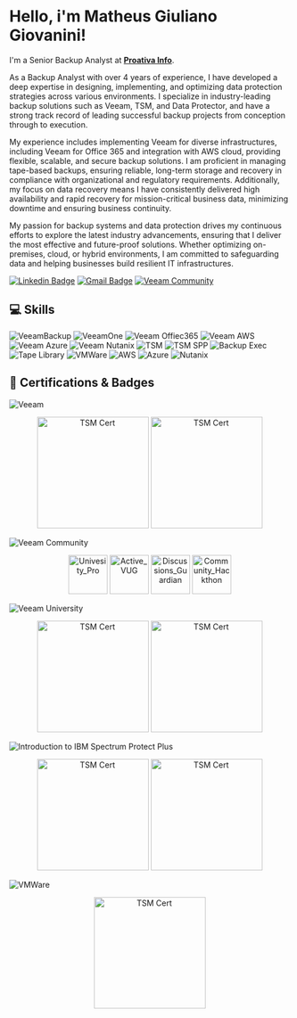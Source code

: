 # Hello, i'm Matheus Giuliano Giovanini!

I'm a Senior Backup Analyst at **[Proativa Info](https://proativainfo.com.br)**.

As a Backup Analyst with over 4 years of experience, I have developed a deep expertise in designing, implementing, and optimizing data protection strategies across various environments. I specialize in industry-leading backup solutions such as Veeam, TSM, and Data Protector, and have a strong track record of leading successful backup projects from conception through to execution.

My experience includes implementing Veeam for diverse infrastructures, including Veeam for Office 365 and integration with AWS cloud, providing flexible, scalable, and secure backup solutions. I am proficient in managing tape-based backups, ensuring reliable, long-term storage and recovery in compliance with organizational and regulatory requirements. Additionally, my focus on data recovery means I have consistently delivered high availability and rapid recovery for mission-critical business data, minimizing downtime and ensuring business continuity.

My passion for backup systems and data protection drives my continuous efforts to explore the latest industry advancements, ensuring that I deliver the most effective and future-proof solutions. Whether optimizing on-premises, cloud, or hybrid environments, I am committed to safeguarding data and helping businesses build resilient IT infrastructures.

[![Linkedin Badge](https://img.shields.io/badge/-LinkedIn-blue?style=flat-square&logo=Linkedin&logoColor=white&link=https://www.linkedin.com/in/matheus-giuliano-giovanini/)](https://www.linkedin.com/in/matheus-giuliano-giovanini/)
[![Gmail Badge](https://img.shields.io/badge/-Gmail-c14438?style=flat-square&logo=Gmail&logoColor=white&link=mailto:giovaninimatheus96@gmail.com)](mailto:giovaninimatheus96@gmail.com)
[![Veeam Community](https://img.shields.io/badge/Veeam%20Community-backup)](https://community.veeam.com/members/matheusgiovanini-13586)


## 💻 Skills

![VeeamBackup](https://img.shields.io/badge/Veeam%20Backup-backup)
![VeeamOne](https://img.shields.io/badge/VeeamOne-blue)
![Veeam Offiec365](https://img.shields.io/badge/Veeam%20Office365-white)
![Veeam AWS](https://img.shields.io/badge/Veeam%20AWS-red)
![Veeam Azure](https://img.shields.io/badge/Veeam%20Azure-darkblue)
![Veeam Nutanix](https://img.shields.io/badge/Veeam%20Nutanix-purple)
![TSM](https://img.shields.io/badge/TSM-black)
![TSM SPP](https://img.shields.io/badge/TSM%20SPP-white)
![Backup Exec](https://img.shields.io/badge/Veritas%20BackupExec-yellow)
![Tape Library](https://img.shields.io/badge/Tape%20Library-gray)
![VMWare](https://img.shields.io/badge/VMWare-lightblue)
![AWS](https://img.shields.io/badge/AWS-red)
![Azure](https://img.shields.io/badge/Azure-darkblue)
![Nutanix](https://img.shields.io/badge/Nutanix-purple)

## 🚀 Certifications & Badges

![Veeam](https://img.shields.io/badge/Veeam-backup)
<p align="center">
  <img src="https://github.com/matuis-bit/Matheus-Giovanini/blob/main/IBMSPP_cert1.png?raw=true" width="200" title="TSM Cert">
  <img src="https://github.com/matuis-bit/Matheus-Giovanini/blob/main/IBMSPP_cert.png?raw=true" width="200" title="TSM Cert">
</p>

![Veeam Community](https://img.shields.io/badge/VeeamCommunity-blue)
<p align="center">
  <img src="https://github.com/matuis-bit/Matheus-Giovanini/blob/main/Community_Univesity_Pro.png?raw=true" width="70" title="Univesity_Pro">
  <img src="https://github.com/matuis-bit/Matheus-Giovanini/blob/main/Community_Active_VUG.png?raw=true" width="70" title="Active_VUG">
  <img src="https://github.com/matuis-bit/Matheus-Giovanini/blob/main/Community_Discussions_Guardian.png?raw=true" width="70" title="Discussions_Guardian">
  <img src="https://github.com/matuis-bit/Matheus-Giovanini/blob/main/Community_Hackthon.png?raw=true" width="70" title="Community_Hackthon">
  
</p>

![Veeam University](https://img.shields.io/badge/VeeamUniversity-white)
<p align="center">
  <img src="https://github.com/matuis-bit/Matheus-Giovanini/blob/main/IBMSPP_cert1.png?raw=true" width="200" title="TSM Cert">
  <img src="https://github.com/matuis-bit/Matheus-Giovanini/blob/main/IBMSPP_cert.png?raw=true" width="200" title="TSM Cert">
</p>

![Introduction to IBM Spectrum Protect Plus ](https://img.shields.io/badge/TSM-black)
<p align="center">
  <img src="https://github.com/matuis-bit/Matheus-Giovanini/blob/main/IBMSPP_cert1.png?raw=true" width="200" title="TSM Cert">
  <img src="https://github.com/matuis-bit/Matheus-Giovanini/blob/main/IBMSPP_cert.png?raw=true" width="200" title="TSM Cert">
</p>

![VMWare ](https://img.shields.io/badge/VMWare-lightblue)
<p align="center">
  <img src="https://github.com/matuis-bit/Matheus-Giovanini/blob/main/VTSP.png?raw=true" width="200" title="TSM Cert">
</p>
